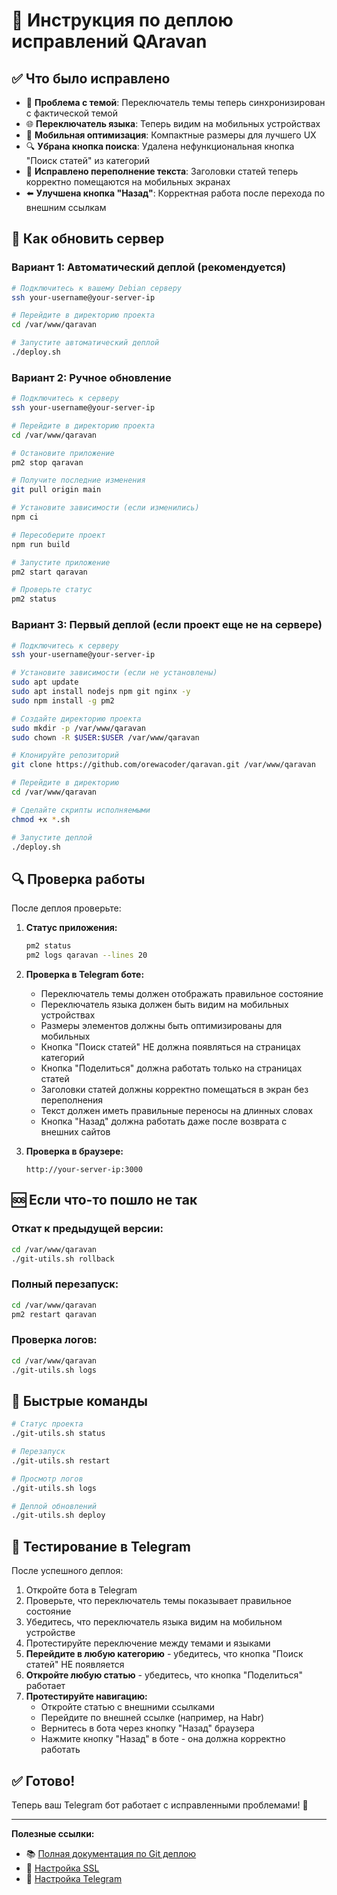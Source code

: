 # 🚀 Инструкция по деплою исправлений QAravan

## ✅ Что было исправлено

- 🎨 **Проблема с темой**: Переключатель темы теперь синхронизирован с фактической темой
- 🌐 **Переключатель языка**: Теперь видим на мобильных устройствах
- 📱 **Мобильная оптимизация**: Компактные размеры для лучшего UX
- 🔍 **Убрана кнопка поиска**: Удалена нефункциональная кнопка "Поиск статей" из категорий
- 📝 **Исправлено переполнение текста**: Заголовки статей теперь корректно помещаются на мобильных экранах
- ⬅️ **Улучшена кнопка "Назад"**: Корректная работа после перехода по внешним ссылкам

## 🔄 Как обновить сервер

### Вариант 1: Автоматический деплой (рекомендуется)

```bash
# Подключитесь к вашему Debian серверу
ssh your-username@your-server-ip

# Перейдите в директорию проекта
cd /var/www/qaravan

# Запустите автоматический деплой
./deploy.sh
```

### Вариант 2: Ручное обновление

```bash
# Подключитесь к серверу
ssh your-username@your-server-ip

# Перейдите в директорию проекта
cd /var/www/qaravan

# Остановите приложение
pm2 stop qaravan

# Получите последние изменения
git pull origin main

# Установите зависимости (если изменились)
npm ci

# Пересоберите проект
npm run build

# Запустите приложение
pm2 start qaravan

# Проверьте статус
pm2 status
```

### Вариант 3: Первый деплой (если проект еще не на сервере)

```bash
# Подключитесь к серверу
ssh your-username@your-server-ip

# Установите зависимости (если не установлены)
sudo apt update
sudo apt install nodejs npm git nginx -y
sudo npm install -g pm2

# Создайте директорию проекта
sudo mkdir -p /var/www/qaravan
sudo chown -R $USER:$USER /var/www/qaravan

# Клонируйте репозиторий
git clone https://github.com/orewacoder/qaravan.git /var/www/qaravan

# Перейдите в директорию
cd /var/www/qaravan

# Сделайте скрипты исполняемыми
chmod +x *.sh

# Запустите деплой
./deploy.sh
```

## 🔍 Проверка работы

После деплоя проверьте:

1. **Статус приложения:**
   ```bash
   pm2 status
   pm2 logs qaravan --lines 20
   ```

2. **Проверка в Telegram боте:**
   - Переключатель темы должен отображать правильное состояние
   - Переключатель языка должен быть видим на мобильных устройствах
   - Размеры элементов должны быть оптимизированы для мобильных
   - Кнопка "Поиск статей" НЕ должна появляться на страницах категорий
   - Кнопка "Поделиться" должна работать только на страницах статей
   - Заголовки статей должны корректно помещаться в экран без переполнения
   - Текст должен иметь правильные переносы на длинных словах
   - Кнопка "Назад" должна работать даже после возврата с внешних сайтов

3. **Проверка в браузере:**
   ```
   http://your-server-ip:3000
   ```

## 🆘 Если что-то пошло не так

### Откат к предыдущей версии:
```bash
cd /var/www/qaravan
./git-utils.sh rollback
```

### Полный перезапуск:
```bash
cd /var/www/qaravan
pm2 restart qaravan
```

### Проверка логов:
```bash
cd /var/www/qaravan
./git-utils.sh logs
```

## 🎯 Быстрые команды

```bash
# Статус проекта
./git-utils.sh status

# Перезапуск
./git-utils.sh restart

# Просмотр логов
./git-utils.sh logs

# Деплой обновлений
./git-utils.sh deploy
```

## 📱 Тестирование в Telegram

После успешного деплоя:

1. Откройте бота в Telegram
2. Проверьте, что переключатель темы показывает правильное состояние
3. Убедитесь, что переключатель языка видим на мобильном устройстве
4. Протестируйте переключение между темами и языками
5. **Перейдите в любую категорию** - убедитесь, что кнопка "Поиск статей" НЕ появляется
6. **Откройте любую статью** - убедитесь, что кнопка "Поделиться" работает
7. **Протестируйте навигацию:**
   - Откройте статью с внешними ссылками
   - Перейдите по внешней ссылке (например, на Habr)
   - Вернитесь в бота через кнопку "Назад" браузера
   - Нажмите кнопку "Назад" в боте - она должна корректно работать

## ✅ Готово!

Теперь ваш Telegram бот работает с исправленными проблемами! 🎉

---

**Полезные ссылки:**
- 📚 [Полная документация по Git деплою](GIT_DEPLOY.md)
- 🔧 [Настройка SSL](SSL_SETUP.md)
- 📱 [Настройка Telegram](TELEGRAM_SETUP.md) 